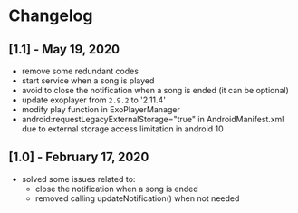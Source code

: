 # Changelog
## [1.1] - May 19, 2020
- remove some redundant codes
- start service when a song is played
- avoid to close the notification when a song is ended (it can be optional)
- update exoplayer from `2.9.2` to '2.11.4'
- modify play function in ExoPlayerManager
- android:requestLegacyExternalStorage="true" in AndroidManifest.xml due to external storage access limitation in android 10


## [1.0] - February 17, 2020
- solved some issues related to:
   - close the notification when a song is ended
   - removed calling updateNotification() when not needed
   
